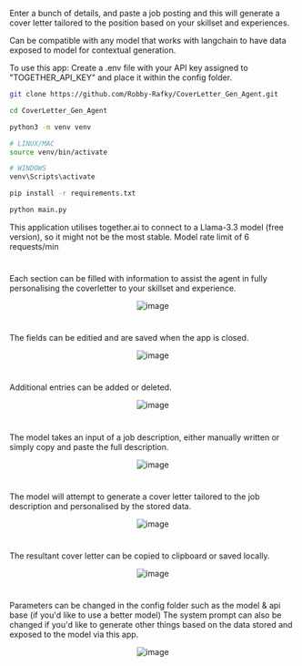 Enter a bunch of details, and paste a job posting and this will generate a cover letter tailored
to the position based on your skillset and experiences.

Can be compatible with any model that works with langchain to have data exposed to model for
contextual generation.

To use this app:
Create a .env file with your API key assigned to "TOGETHER_API_KEY" and place it within the config folder.
```bash
git clone https://github.com/Robby-Rafky/CoverLetter_Gen_Agent.git

cd CoverLetter_Gen_Agent

python3 -m venv venv

# LINUX/MAC
source venv/bin/activate

# WINDOWS
venv\Scripts\activate

pip install -r requirements.txt

python main.py
```

This application utilises together.ai to connect to a Llama-3.3 model (free version), so it might 
not be the most stable.
Model rate limit of 6 requests/min

#
Each section can be filled with information to assist the agent in fully personalising 
the coverletter to your skillset and experience.
<p align="center">
  <img src="https://github.com/user-attachments/assets/ac5a5b92-46e9-48de-982d-90850431c07e" alt="image" />
</p>

# 
The fields can be editied and are saved when the app is closed.
<p align="center">
  <img src="https://github.com/user-attachments/assets/f49e17fc-ddb5-42d5-8993-8f8f940a5b78" alt="image" />
</p>

# 
Additional entries can be added or deleted.
<p align="center">
  <img src="https://github.com/user-attachments/assets/3622d02e-88cc-4b00-a8a1-b050e8a53f47" alt="image" />
</p>

# 
The model takes an input of a job description, either manually written or simply copy and 
paste the full description.
<p align="center">
  <img src="https://github.com/user-attachments/assets/d249aad5-3b4c-478a-976e-2adc4acf0388" alt="image" />
</p>

#
The model will attempt to generate a cover letter tailored to the job description and 
personalised by the stored data.
<p align="center">
  <img src="https://github.com/user-attachments/assets/f3c81041-9b58-456c-8c11-a94b02328151" alt="image" />
</p>

#
The resultant cover letter can be copied to clipboard or saved locally.
<p align="center">
  <img src="https://github.com/user-attachments/assets/2fec71b1-3ada-4ea3-b685-06235e37cc5e" alt="image" />
</p>

# 
Parameters can be changed in the config folder such as the model & api base (if you'd like to use a better model)
The system prompt can also be changed if you'd like to generate other things based on the data stored and
exposed to the model via this app.
<p align="center">
  <img src="https://github.com/user-attachments/assets/d8c587d5-3a7c-4d6d-868d-6aae2eaa49d3" alt="image" />
</p>
